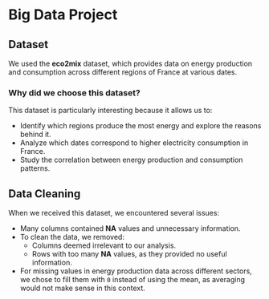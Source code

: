 # Big Data Project

## Dataset

We used the **eco2mix** dataset, which provides data on energy production and consumption across different regions of France at various dates.

### Why did we choose this dataset?

This dataset is particularly interesting because it allows us to:
- Identify which regions produce the most energy and explore the reasons behind it.
- Analyze which dates correspond to higher electricity consumption in France.
- Study the correlation between energy production and consumption patterns.

## Data Cleaning

When we received this dataset, we encountered several issues:
- Many columns contained **NA** values and unnecessary information. 
- To clean the data, we removed:
  - Columns deemed irrelevant to our analysis.
  - Rows with too many **NA** values, as they provided no useful information.
- For missing values in energy production data across different sectors, we chose to fill them with `0` instead of using the mean, as averaging would not make sense in this context.